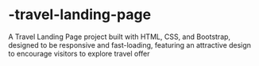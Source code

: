 # -travel-landing-page
 A Travel Landing Page project built with HTML, CSS, and Bootstrap, designed to be responsive and fast-loading, featuring an attractive design to encourage visitors to explore travel offer
